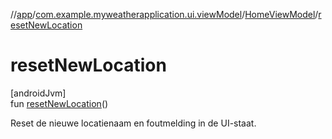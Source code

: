 //[app](../../../index.md)/[com.example.myweatherapplication.ui.viewModel](../index.md)/[HomeViewModel](index.md)/[resetNewLocation](reset-new-location.md)

# resetNewLocation

[androidJvm]\
fun [resetNewLocation](reset-new-location.md)()

Reset de nieuwe locatienaam en foutmelding in de UI-staat.
